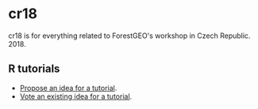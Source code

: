 # cr18
cr18 is for everything related to ForestGEO's workshop in Czech Republic. 2018.

## R tutorials

* [Propose an idea for a tutorial](https://github.com/forestgeo/cr18/issues/new).
* [Vote an existing idea for a tutorial](https://github.com/forestgeo/cr18/issues).
